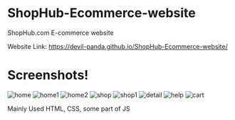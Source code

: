 # ShopHub-Ecommerce-website
ShopHub.com E-commerce website

Website Link: https://devil-panda.github.io/ShopHub-Ecommerce-website/

# Screenshots!
![home](https://cdn.discordapp.com/attachments/966736027563733092/1115407594459254825/image.png)
![home1](https://cdn.discordapp.com/attachments/966736027563733092/1115407795781644308/image.png)
![home2](https://cdn.discordapp.com/attachments/966736027563733092/1115407919622664364/image.png)
![shop](https://cdn.discordapp.com/attachments/966736027563733092/1115408082823028856/image.png)
![shop1](https://cdn.discordapp.com/attachments/966736027563733092/1115408238163271710/image.png)
![detail](https://cdn.discordapp.com/attachments/966736027563733092/1115408399023231027/image.png)
![help](https://cdn.discordapp.com/attachments/966736027563733092/1115408565243486309/image.png)
![cart](https://cdn.discordapp.com/attachments/966736027563733092/1115408711414976654/image.png)

Mainly Used HTML, CSS, some part of JS
